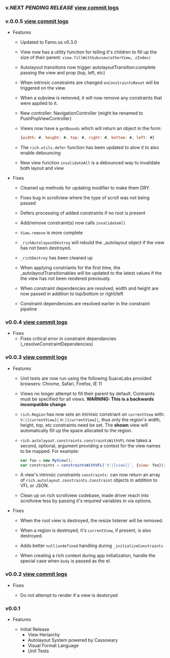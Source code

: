 ### v.NEXT _PENDING RELEASE_ [view commit logs](https://github.com/blitzagency/rich/compare/v0.0.5...HEAD)

### v.0.0.5 [view commit logs](https://github.com/blitzagency/rich/compare/v0.0.4...v0.0.5)

* Features
  * Updated to Famo.us v0.3.0 
  
  * View now has a utility function for telling it's children to fill up the size
    of their parent:  `view.fillWithSubview(otherView, zIndex)`

  * Autolayout transitions now trigger autolayoutTransition:complete passing the view and prop (top, left, etc)
  
  * When intrinsic constraints are changed `onConstraintsReset` will be triggered on the view.
  
  * When a subview is removed, it will now remove any constraints that were applied to it.
  
  * New controller: NavigationController (might be renamed to PushPopViewController)
  
  * Views now have a `getBounds` which will return an object in the form:
    ```javascript
    {width: #, height: #, top: #, right: #, bottom: #, left: #}
    ```
  
  * The `rich.utils.defer` function has been updated to alow it to also enable debouncing
  
  * New view function `invalidateAll` is a debounced way to invalidate both layout and view

* Fixes
  * Cleaned up methods for updating modifier to make them DRY.
  
  * Fixes bug in scrollview where the type of scroll was not being passed
  
  * Defers processing of added constraints if no root is present
  
  * Add/remove constraint(s) now calls `invalidateAll`
  
  * `View.remove` is more complete
  
  * `_richAutolayoutDestroy` will rebuild the _autolayout object if the view has not been destroyed.
  
  * `_richDestroy` has been cleaned up
  
  * When applying constriants for the first time, the _autolayoutTransitionables will be updated to the latest values     if the the view has not been rendered previously.
  
  * When constraint dependencies are resolved, width and height are now passed in addition to top/bottom or right/left
  
  * Constraint dependencies are resolved earlier in the constraint pipeline


### v0.0.4 [view commit logs](https://github.com/blitzagency/rich/compare/v0.0.3...v0.0.4)

* Fixes
  * Fixes critical error in constraint dependancies (_resolveConstraintDependencies)


### v0.0.3 [view commit logs](https://github.com/blitzagency/rich/compare/v0.0.2...v0.0.3)

* Features

  * Unit tests are now run using the following SuaceLabs provided
    browsers: Chrome, Safari, Firefox, IE 11

  * Views no longer attempt to fill their parent by default. Contraints
    must be specified for all views. **WARNING: This is a backwards
    incompatible change**

  * `rich.Region` has now sets an intrinsic constriant on `currentView`
    with: `V:|[currentView]|` `H:|[currentView]|`, thus only the region's
    width, height, top, etc constraints need be set. The **shown** view will
    automatically fill up the space allocated to the region.

  * `rich.autolayout.constraints.constraintsWithVFL` now takes a second,
    optional, argument providing a context for the view names to be
    mapped. For example:

    ```javascript
    var foo = new MyView();
    var constraints = constraintsWithVFL('V:|[view]|', {view: foo});
    ```

  * A view's intrinsic constraints `constraints:` can now return an
    array of `rich.autolayout.constraints.Constraint` objects in
    addition to VFL or JSON.

  * Clean up on rich scrollview codebase, made driver reach into scrollview
    less by passing it's required variables in via options.

* Fixes

  * When the root view is destroyed, the resize listener will be removed.

  * When a region is destroyed, it's `currentView`, if present, is also
    destroyed.

  * Adds better `null|undefined` handling during `_initializeConstraints`

  * When creating a rich context during app initialization, handle the
    special case when `body` is passed as the el.



### v0.0.2 [view commit logs](https://github.com/blitzagency/rich/compare/v0.0.1...v0.0.2)

* Fixes

  * Do not attempt to render if a view is destoryed

### v0.0.1

* Features

  * Initial Release
    * View Heriarchy
    * Autolayout System powered by Cassowary
    * Visual Format Language
    * Unit Tests

